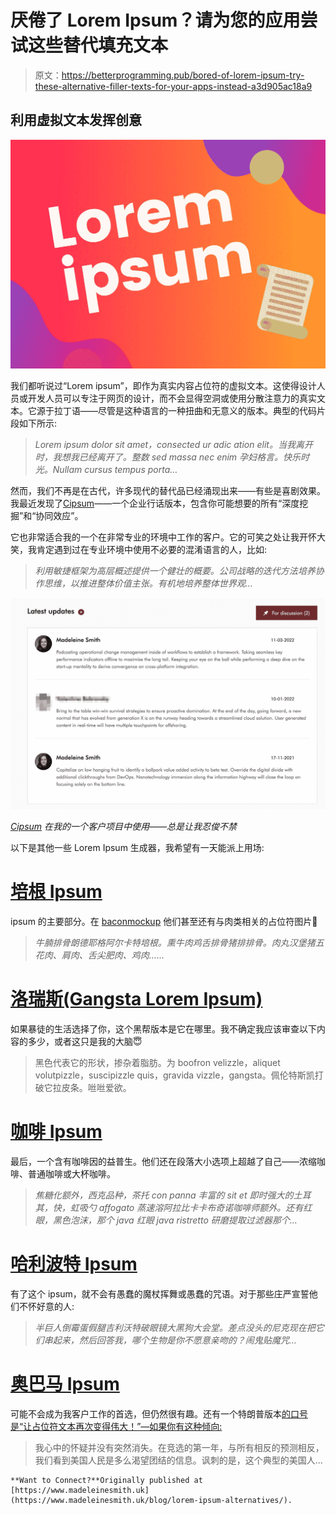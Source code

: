 # 厌倦了 Lorem Ipsum？请为您的应用尝试这些替代填充文本

> 原文：<https://betterprogramming.pub/bored-of-lorem-ipsum-try-these-alternative-filler-texts-for-your-apps-instead-a3d905ac18a9>

## 利用虚拟文本发挥创意

![](img/feacb6d8ee8ffa6cfc3d2f292c47eeef.png)

我们都听说过“Lorem ipsum”，即作为真实内容占位符的虚拟文本。这使得设计人员或开发人员可以专注于网页的设计，而不会显得空洞或使用分散注意力的真实文本。它源于拉丁语——尽管是这种语言的一种扭曲和无意义的版本。典型的代码片段如下所示:

> *Lorem ipsum dolor sit amet，consected ur adic ation elit。当我离开时，我想我已经离开了。整数 sed massa nec enim 孕妇格言。快乐时光。Nullam cursus tempus porta…*

然而，我们不再是在古代，许多现代的替代品已经涌现出来——有些是喜剧效果。我最近发现了[Cipsum](https://cipsum.com/)——一个企业行话版本，包含你可能想要的所有“深度挖掘”和“协同效应”。

它也非常适合我的一个在非常专业的环境中工作的客户。它的可笑之处让我开怀大笑，我肯定遇到过在专业环境中使用不必要的混淆语言的人，比如:

> *利用敏捷框架为高层概述提供一个健壮的概要。公司战略的迭代方法培养协作思维，以推进整体价值主张。有机地培养整体世界观…*

![](img/c9a117e77e0a8f68a2a0cbcffb35666a.png)

[*Cipsum*](https://cipsum.com) *在我的一个客户项目中使用——总是让我忍俊不禁*

以下是其他一些 Lorem Ipsum 生成器，我希望有一天能派上用场:

# [培根 Ipsum](https://baconipsum.com/)

ipsum 的主要部分。在 [baconmockup](https://baconmockup.com/) 他们甚至还有与肉类相关的占位符图片🥓

> *牛腩排骨朗德耶格阿尔卡特培根。熏牛肉鸡舌排骨猪排排骨。肉丸汉堡猪五花肉、肩肉、舌尖肥肉、鸡肉……*

# [洛瑞斯(Gangsta Lorem Ipsum)](http://lorizzle.nl/)

如果暴徒的生活选择了你，这个黑帮版本是它在哪里。我不确定我应该审查以下内容的多少，或者这只是我的大脑😇

> 黑色代表它的形状，掺杂着脂肪。为 boofron velizzle，aliquet volutpizzle，suscipizzle quis，gravida vizzle，gangsta。佩伦特斯凯打破它拉皮条。咝咝爱欲。

# [咖啡 Ipsum](http://coffeeipsum.com/)

最后，一个含有咖啡因的益普生。他们还在段落大小选项上超越了自己——浓缩咖啡、普通咖啡或大杯咖啡。

> *焦糖化额外，西克品种，茶托 con panna 丰富的 sit et 即时强大的土耳其，快，虹吸勺 affogato 蒸速溶阿拉比卡卡布奇诺咖啡师额外。还有红眼，黑色泡沫，那个 java 红眼 java ristretto 研磨提取过滤器那个…*

# [哈利波特 Ipsum](http://www.christinachern.com/hpipsum/)

有了这个 ipsum，就不会有愚蠢的魔杖挥舞或愚蠢的咒语。对于那些庄严宣誓他们不怀好意的人:

> *半巨人倒霉蛋假腿吉利沃特破眼镜大黑狗大会堂。差点没头的尼克现在把它们串起来，然后回答我，哪个生物是你不愿意亲吻的？闹鬼贴魔咒…*

# [奥巴马 Ipsum](https://obamaipsum.com/)

可能不会成为我客户工作的首选，但仍然很有趣。还有一个特朗普版本[的口号是“让占位符文本再次变得伟大！”—如果你有这种倾向:](https://trumpipsum.net/)

> 我心中的怀疑并没有突然消失。在竞选的第一年，与所有相反的预测相反，我们看到美国人民是多么渴望团结的信息。讽刺的是，这个典型的美国人…

```
**Want to Connect?**Originally published at [https://www.madeleinesmith.uk](https://www.madeleinesmith.uk/blog/lorem-ipsum-alternatives/).
```